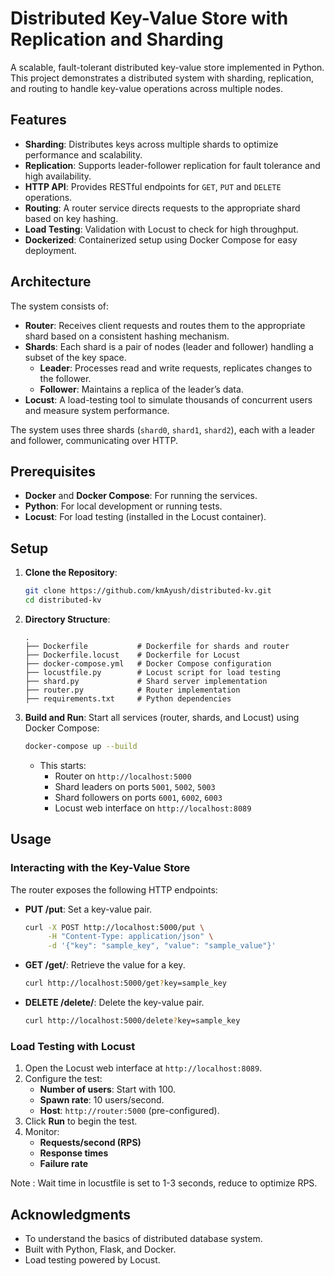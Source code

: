 # Distributed Key-Value Store with Replication and Sharding

A scalable, fault-tolerant distributed key-value store implemented in Python. This project demonstrates a distributed system with sharding, replication, and routing to handle key-value operations across multiple nodes.

## Features

- **Sharding**: Distributes keys across multiple shards to optimize performance and scalability.
- **Replication**: Supports leader-follower replication for fault tolerance and high availability.
- **HTTP API**: Provides RESTful endpoints for `GET`, `PUT` and `DELETE` operations.
- **Routing**: A router service directs requests to the appropriate shard based on key hashing.
- **Load Testing**: Validation with Locust to check for high throughput.
- **Dockerized**: Containerized setup using Docker Compose for easy deployment.

## Architecture

The system consists of:

- **Router**: Receives client requests and routes them to the appropriate shard based on a consistent hashing mechanism.
- **Shards**: Each shard is a pair of nodes (leader and follower) handling a subset of the key space.
  - **Leader**: Processes read and write requests, replicates changes to the follower.
  - **Follower**: Maintains a replica of the leader’s data.
- **Locust**: A load-testing tool to simulate thousands of concurrent users and measure system performance.

The system uses three shards (`shard0`, `shard1`, `shard2`), each with a leader and follower, communicating over HTTP.

## Prerequisites

- **Docker** and **Docker Compose**: For running the services.
- **Python**: For local development or running tests.
- **Locust**: For load testing (installed in the Locust container).

## Setup

1. **Clone the Repository**:

   ```bash
   git clone https://github.com/kmAyush/distributed-kv.git
   cd distributed-kv
   ```

2. **Directory Structure**:

   ```
   .
   ├── Dockerfile           # Dockerfile for shards and router
   ├── Dockerfile.locust    # Dockerfile for Locust
   ├── docker-compose.yml   # Docker Compose configuration
   ├── locustfile.py        # Locust script for load testing
   ├── shard.py             # Shard server implementation
   ├── router.py            # Router implementation
   ├── requirements.txt     # Python dependencies
   ```

3. **Build and Run**: Start all services (router, shards, and Locust) using Docker Compose:

   ```bash
   docker-compose up --build
   ```

   - This starts:
     - Router on `http://localhost:5000`
     - Shard leaders on ports `5001`, `5002`, `5003`
     - Shard followers on ports `6001`, `6002`, `6003`
     - Locust web interface on `http://localhost:8089`

## Usage

### Interacting with the Key-Value Store

The router exposes the following HTTP endpoints:

- **PUT /put**: Set a key-value pair.

  ```bash
  curl -X POST http://localhost:5000/put \
       -H "Content-Type: application/json" \
       -d '{"key": "sample_key", "value": "sample_value"}'
  ```
- **GET /get/**: Retrieve the value for a key.

  ```bash
  curl http://localhost:5000/get?key=sample_key
  ```
- **DELETE /delete/**: Delete the key-value pair.

  ```bash
  curl http://localhost:5000/delete?key=sample_key
  ```
### Load Testing with Locust

1. Open the Locust web interface at `http://localhost:8089`.
2. Configure the test:
   - **Number of users**: Start with 100.
   - **Spawn rate**: 10 users/second.
   - **Host**: `http://router:5000` (pre-configured).
3. Click **Run** to begin the test.
4. Monitor:
   - **Requests/second (RPS)**
   - **Response times**
   - **Failure rate**

Note : Wait time in locustfile is set to 1-3 seconds, reduce to optimize RPS.


## Acknowledgments
- To understand the basics of distributed database system. 
- Built with Python, Flask, and Docker.
- Load testing powered by Locust.
